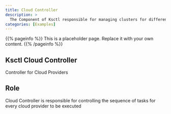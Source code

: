 ```yaml
---
title: Cloud Controller
description: >
  The Component of Ksctl responsible for managing clusters for different Cloud platforms.
categories: [Examples]
---
```


{{% pageinfo %}}
This is a placeholder page. Replace it with your own content.
{{% /pageinfo %}}

## Ksctl Cloud Controller

Controller for Cloud Providers

## Role
Cloud Controller is responsible for controlling the sequence of tasks for every cloud provider to be executed


